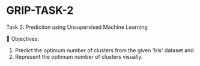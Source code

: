 # GRIP-TASK-2

Task 2: Prediction using Unsupervised Machine Learning

🎯 Objectives:
1. Predict the optimum number of clusters from the given 'Iris' dataset and 
2. Represent the optimum number of clusters visually.

